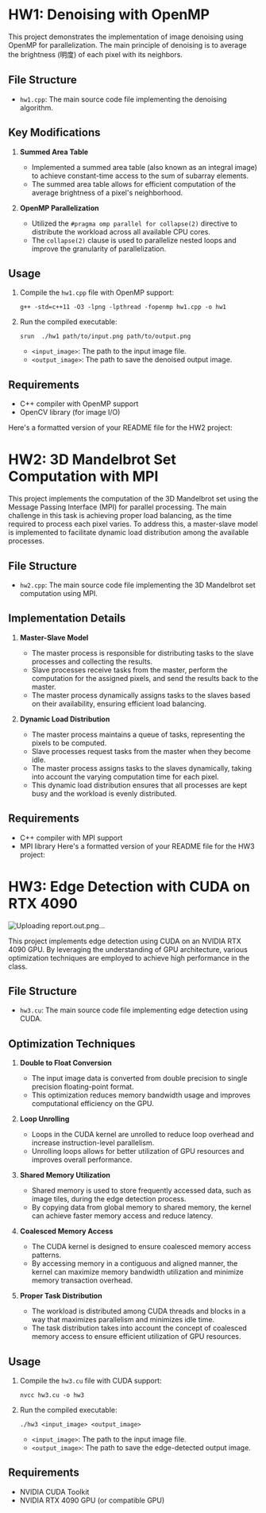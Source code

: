 # HW1: Denoising with OpenMP

This project demonstrates the implementation of image denoising using OpenMP for parallelization. The main principle of denoising is to average the brightness (明度) of each pixel with its neighbors.

## File Structure

- `hw1.cpp`: The main source code file implementing the denoising algorithm.

## Key Modifications

1. **Summed Area Table**
   - Implemented a summed area table (also known as an integral image) to achieve constant-time access to the sum of subarray elements.
   - The summed area table allows for efficient computation of the average brightness of a pixel's neighborhood.

2. **OpenMP Parallelization**
   - Utilized the `#pragma omp parallel for collapse(2)` directive to distribute the workload across all available CPU cores.
   - The `collapse(2)` clause is used to parallelize nested loops and improve the granularity of parallelization.

## Usage

1. Compile the `hw1.cpp` file with OpenMP support:
   ```
   g++ -std=c++11 -O3 -lpng -lpthread -fopenmp hw1.cpp -o hw1
   ```

2. Run the compiled executable:
   ```
   srun  ./hw1 path/to/input.png path/to/output.png
   ```
   - `<input_image>`: The path to the input image file.
   - `<output_image>`: The path to save the denoised output image.

## Requirements

- C++ compiler with OpenMP support
- OpenCV library (for image I/O)

Here's a formatted version of your README file for the HW2 project:

# HW2: 3D Mandelbrot Set Computation with MPI

This project implements the computation of the 3D Mandelbrot set using the Message Passing Interface (MPI) for parallel processing. The main challenge in this task is achieving proper load balancing, as the time required to process each pixel varies. To address this, a master-slave model is implemented to facilitate dynamic load distribution among the available processes.

## File Structure

- `hw2.cpp`: The main source code file implementing the 3D Mandelbrot set computation using MPI.

## Implementation Details

1. **Master-Slave Model**
   - The master process is responsible for distributing tasks to the slave processes and collecting the results.
   - Slave processes receive tasks from the master, perform the computation for the assigned pixels, and send the results back to the master.
   - The master process dynamically assigns tasks to the slaves based on their availability, ensuring efficient load balancing.

2. **Dynamic Load Distribution**
   - The master process maintains a queue of tasks, representing the pixels to be computed.
   - Slave processes request tasks from the master when they become idle.
   - The master process assigns tasks to the slaves dynamically, taking into account the varying computation time for each pixel.
   - This dynamic load distribution ensures that all processes are kept busy and the workload is evenly distributed.

## Requirements

- C++ compiler with MPI support
- MPI library
Here's a formatted version of your README file for the HW3 project:

# HW3: Edge Detection with CUDA on RTX 4090
![Uploading report.out.png…]()


This project implements edge detection using CUDA on an NVIDIA RTX 4090 GPU. By leveraging the understanding of GPU architecture, various optimization techniques are employed to achieve high performance in the class.

## File Structure

- `hw3.cu`: The main source code file implementing edge detection using CUDA.

## Optimization Techniques

1. **Double to Float Conversion**
   - The input image data is converted from double precision to single precision floating-point format.
   - This optimization reduces memory bandwidth usage and improves computational efficiency on the GPU.

2. **Loop Unrolling**
   - Loops in the CUDA kernel are unrolled to reduce loop overhead and increase instruction-level parallelism.
   - Unrolling loops allows for better utilization of GPU resources and improves overall performance.

3. **Shared Memory Utilization**
   - Shared memory is used to store frequently accessed data, such as image tiles, during the edge detection process.
   - By copying data from global memory to shared memory, the kernel can achieve faster memory access and reduce latency.

4. **Coalesced Memory Access**
   - The CUDA kernel is designed to ensure coalesced memory access patterns.
   - By accessing memory in a contiguous and aligned manner, the kernel can maximize memory bandwidth utilization and minimize memory transaction overhead.

5. **Proper Task Distribution**
   - The workload is distributed among CUDA threads and blocks in a way that maximizes parallelism and minimizes idle time.
   - The task distribution takes into account the concept of coalesced memory access to ensure efficient utilization of GPU resources.

## Usage

1. Compile the `hw3.cu` file with CUDA support:
   ```
   nvcc hw3.cu -o hw3
   ```

2. Run the compiled executable:
   ```
   ./hw3 <input_image> <output_image>
   ```
   - `<input_image>`: The path to the input image file.
   - `<output_image>`: The path to save the edge-detected output image.

## Requirements

- NVIDIA CUDA Toolkit
- NVIDIA RTX 4090 GPU (or compatible GPU)
